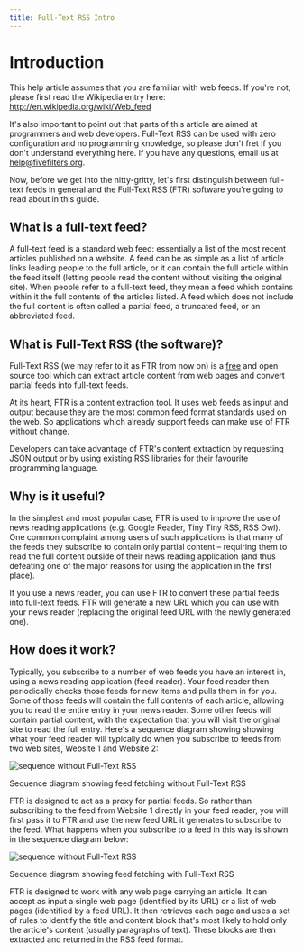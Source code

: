 ```yaml
---
title: Full-Text RSS Intro
---
```


# Introduction

This help article assumes that you are familiar with web feeds. If you're not, please first read the Wikipedia entry here: http://en.wikipedia.org/wiki/Web_feed

It's also important to point out that parts of this article are aimed at programmers and web developers. Full-Text RSS can be used with zero configuration and no programming knowledge, so please don't fret if you don't understand everything here. If you have any questions, email us at help@fivefilters.org.

Now, before we get into the nitty-gritty, let's first distinguish between full-text feeds in general and the Full-Text RSS (FTR) software you're going to read about in this guide.

## What is a full-text feed?

A full-text feed is a standard web feed: essentially a list of the most recent articles published on a website. A feed can be as simple as a list of article links leading people to the full article, or it can contain the full article within the feed itself (letting people read the content without visiting the original site). When people refer to a full-text feed, they mean a feed which contains within it the full contents of the articles listed. A feed which does not include the full content is often called a partial feed, a truncated feed,  or an abbreviated feed.

## What is Full-Text RSS (the software)?

Full-Text RSS (we may refer to it as FTR from now on) is a [free](https://www.gnu.org/philosophy/free-sw.html) and open source tool which can extract article content from web pages and convert partial feeds into full-text feeds.

At its heart, FTR is a content extraction tool. It uses web feeds as input and output because they are the most common feed format standards used on the web. So applications which already support feeds can make use of FTR without change.

Developers can take advantage of FTR's content extraction by requesting JSON output or by using existing RSS libraries for their favourite programming language.

## Why is it useful?

In the simplest and most popular case, FTR is used to improve the use of news reading applications (e.g. Google Reader, Tiny Tiny RSS, RSS Owl). One common complaint among users of such applications is that many of the feeds they subscribe to contain only partial content – requiring them to read the full content outside of their news reading application (and thus defeating one of the major reasons for using the application in the first place).

If you use a news reader, you can use FTR to convert these partial feeds into full-text feeds. FTR will generate a new URL which you can use with your news reader (replacing the original feed URL with the newly generated one).

## How does it work?

Typically, you subscribe to a number of web feeds you have an interest in, using a news reading application (feed reader). Your feed reader then periodically checks those feeds for new items and pulls them in for you. Some of those feeds will contain the full contents of each article, allowing you to read the entire entry in your news reader. Some other feeds will contain partial content, with the expectation that you will visit the original site to read the full entry. Here's a sequence diagram showing showing what your feed reader will typically do when you subscribe to feeds from two web sites, Website 1 and Website 2:

![sequence without Full-Text RSS](/images/full-text-rss/feed-reader.png)

Sequence diagram showing feed fetching without Full-Text RSS

FTR is designed to act as a proxy for partial feeds. So rather than subscribing to the feed from Website 1 directly in your feed reader, you will first pass it to FTR and use the new feed URL it generates to subscribe to the feed. What happens when you subscribe to a feed in this way is shown in the sequence diagram below:

![sequence without Full-Text RSS](/images/full-text-rss/full-text-rss-sequence.png)

Sequence diagram showing feed fetching with Full-Text RSS

FTR is designed to work with any web page carrying an article. It can accept as input a single web page (identified by its URL) or a list of web pages (identified by a feed URL). It then retrieves each page and uses a set of rules to identify the title and content block that's most likely to hold only the article's content (usually paragraphs of text). These blocks are then extracted and returned in the RSS feed format.
